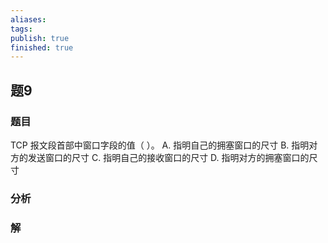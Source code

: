 ```yaml
---
aliases: 
tags: 
publish: true
finished: true
---
```

## 题9
### 题目
TCP 报文段首部中窗口字段的值（ ）。
A. 指明自己的拥塞窗口的尺寸 B. 指明对方的发送窗口的尺寸
C. 指明自己的接收窗口的尺寸 D. 指明对方的拥塞窗口的尺寸
### 分析

### 解
